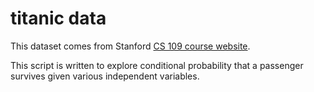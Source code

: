 # titanic data

This dataset comes from Stanford [CS 109 course website](https://web.stanford.edu/class/archive/cs/cs109/cs109.1166/problem12.html).

This script is written to explore conditional probability that a passenger survives given various independent variables.
